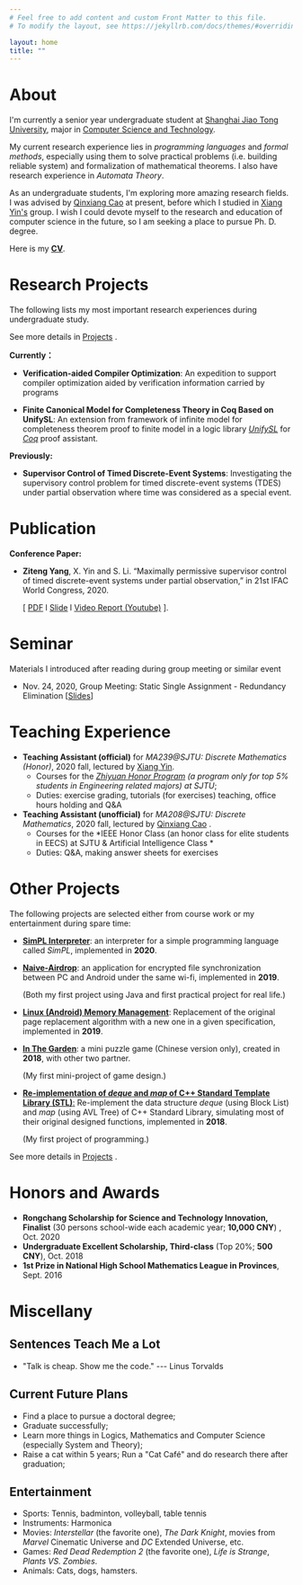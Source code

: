 ```yaml
---
# Feel free to add content and custom Front Matter to this file.
# To modify the layout, see https://jekyllrb.com/docs/themes/#overriding-theme-defaults

layout: home
title: ""
---
```


# **About**

I'm currently a senior year undergraduate student at [Shanghai Jiao Tong University](https://www.sjtu.edu.cn/), major in [Computer Science and Technology](http://www.cs.sjtu.edu.cn/en/). 

My current research experience lies in *programming languages* and *formal methods*, especially using them to solve practical problems (i.e. building reliable system) and formalization of mathematical theorems. I also have research experience in *Automata Theory*.  

As an undergraduate students, I'm exploring more amazing research fields. I was advised by [Qinxiang Cao](http://jhc.sjtu.edu.cn/people/members/qinxiang-cao.html) at present, before which I studied in [Xiang Yin's](http://xiangyin.sjtu.edu.cn/) group. I wish I could devote myself to the research and education of computer science in the future, so I am seeking a place to pursue Ph. D. degree.

Here is my **[CV](./cv/CV_ZitengYang.pdf)**.

# **Research Projects**

The following lists my most important research experiences during undergraduate study.  

See more details in [Projects](/project/) .

**Currently：**

- **Verification-aided Compiler Optimization**: An expedition to support compiler optimization aided by verification information carried by programs 

- **Finite Canonical Model for Completeness Theory in Coq Based on UnifySL**: An extension from framework of infinite model for completeness theorem proof to finite model in a logic library  [*UnifySL*](https://github.com/QinxiangCao/UnifySL) for [*Coq*](https://coq.inria.fr/) proof assistant.

**Previously:**

- **Supervisor Control of Timed Discrete-Event Systems**: Investigating the supervisory control problem for timed discrete-event systems (TDES) under partial observation where time was considered as a special event.

  

# **Publication**

**Conference Paper:**

- **Ziteng Yang**, X. Yin and S. Li. “Maximally permissive supervisor control of timed discrete-event systems under partial observation,” in 21st IFAC World Congress, 2020.  

  [ [PDF](./papers/IFAC2020/IFAC2020-Final-Full.pdf)  l  [Slide](./papers/IFAC2020/IFAC2020-Slides.pdf) l  [Video Report (Youtube)](https://youtu.be/GtbxR_OKfXU) ]. 





# **Seminar**

Materials I introduced after reading during group meeting or similar event

- Nov. 24, 2020, Group Meeting: Static Single Assignment - Redundancy Elimination [[Slides]()]





# **Teaching Experience**

- **Teaching Assistant (official)** for  *MA239@SJTU: Discrete Mathematics (Honor)*, 2020 fall, lectured by [Xiang Yin](http://xiangyin.sjtu.edu.cn/).
  - Courses for the  *[Zhiyuan Honor Program](https://zhiyuan.sjtu.edu.cn/html/zhiyuan/index.php) (a program only for top 5% students in Engineering related majors) at SJTU*;
  - Duties: exercise grading, tutorials (for exercises) teaching, office hours holding and Q&A
- **Teaching Assistant (unofficial)**  for *MA208@SJTU: Discrete Mathematics*, 2020 fall, lectured by [Qinxiang Cao](http://jhc.sjtu.edu.cn/people/members/qinxiang-cao.html) .
  - Courses for the *IEEE Honor Class (an honor class for elite students in EECS) at SJTU & Artificial Intelligence Class * 
  - Duties: Q&A, making  answer sheets for exercises





# **Other Projects**

The following projects are selected either from course work or my entertainment during spare time:

- [**SimPL Interpreter**](https://github.com/Youngzt998/SimPL-Interpreter): an interpreter for a simple programming language called *SimPL*, implemented in **2020**.

- [**Naive-Airdrop**](https://github.com/Youngzt998/Naive-Airdrop): an application for encrypted file synchronization between PC and Android under the same wi-fi, implemented in **2019**.  

  (Both my first project using Java and first practical project for real life.)

- [**Linux (Android) Memory Management**](https://github.com/Youngzt998/Operating-System-Projects/blob/master/2/Report-as-an-Instruction.pdf): Replacement of the original page replacement algorithm with a new one in a given specification, implemented in **2019**.

- [**In The Garden**](https://youtu.be/2D67W584gpU): a mini puzzle game (Chinese version only), created in **2018**, with other two partner. 

  (My first mini-project of game design.)

- [**Re-implementation of *deque* and *map* of  C++ Standard Template Library (STL)**:](https://github.com/Youngzt998/Re-implementation-of-deque-and-map) Re-implement the data structure *deque* (using Block List) and *map* (using AVL Tree) of C++ Standard Library, simulating most of their original designed functions, implemented in **2018**. 

  (My first project of programming.)



See more details in [Projects](/project/) .



# Honors and Awards

- **Rongchang Scholarship for Science and Technology Innovation, Finalist** (30 persons school-wide each academic year; **10,000 CNY**) , Oct. 2020
- **Undergraduate Excellent Scholarship, Third-class** (Top 20%; **500 CNY**), Oct. 2018
- **1st Prize in National High School Mathematics League in Provinces**, Sept. 2016





# **Miscellany**

## Sentences Teach Me a Lot

- "Talk is cheap. Show me the code." --- Linus Torvalds



## Current Future Plans

- Find a place to pursue a doctoral degree;
- Graduate successfully;
- Learn more things in Logics, Mathematics and Computer Science (especially System and Theory);
- Raise a cat within 5 years; Run a "Cat Café"  and do research there after graduation;



## Entertainment

- Sports:  Tennis, badminton, volleyball, table tennis
- Instruments: Harmonica
- Movies: *Interstellar* (the favorite one), *The Dark Knight*,  movies from *Marvel* Cinematic Universe and *DC* Extended Universe, etc.
- Games: *Red Dead Redemption 2* (the favorite one), *Life is Strange*, *Plants VS. Zombies*.
- Animals: Cats, dogs, hamsters.

